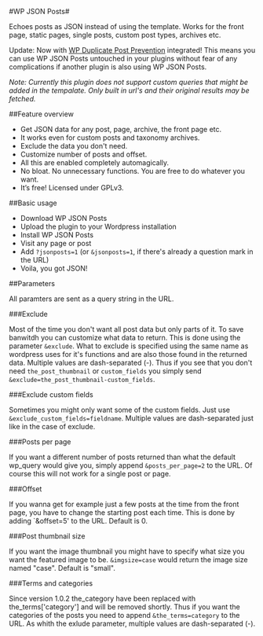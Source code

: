 #WP JSON Posts#

Echoes posts as JSON instead of using the template. 
Works for the front page, static pages, single posts, custom post types, archives etc.

Update: Now with [WP Duplicate Post Prevention](https://github.com/ahultgren/WP-Duplicate-Plugin-Prevention) integrated!
This means you can use WP JSON Posts untouched in your plugins without fear of any complications 
if another plugin is also using WP JSON Posts.

_Note: Currently this plugin does not support custom queries that might be added in the tempalate. 
Only built in url's and their original results may be fetched._

##Feature overview

* Get JSON data for any post, page, archive, the front page etc.
* It works even for custom posts and taxonomy archives.
* Exclude the data you don't need.
* Customize number of posts and offset.
* All this are enabled completely automagically.
* No bloat. No unnecessary functions. You are free to do whatever you want.
* It’s free! Licensed under GPLv3.

##Basic usage

* Download WP JSON Posts
* Upload the plugin to your Wordpress installation
* Install WP JSON Posts
* Visit any page or post
* Add `?jsonposts=1` (or `&jsonposts=1`, if there's already a question mark in the URL)
* Voila, you got JSON!

##Parameters

All paramters are sent as a query string in the URL.

###Exclude

Most of the time you don't want all post data but only parts of it.
To save banwitdh you can customize what data to return. This is done using the parameter `&exclude`.
What to exclude is specified using the same name as wordpress uses for it's functions and are also
those found in the returned data. Multiple values are dash-separated (-). 
Thus if you see that you don't need `the_post_thumbnail` or `custom_fields` you simply send 
`&exclude=the_post_thumbnail-custom_fields`.

###Exclude custom fields

Sometimes you might only want some of the custom fields. Just use `&exclude_custom_fields=fieldname`.
Multiple values are dash-separated just like in the case of exclude.

###Posts per page

If you want a different number of posts returned than what the default wp_query would give you,
simply append `&posts_per_page=2` to the URL. Of course this will not work for a single post or page.

###Offset

If you wanna get for example just a few posts at the time from the front page, you have to change the
starting post each time. This is done by adding `&offset=5' to the URL. Default is 0.

###Post thumbnail size

If you want the image thumbnail you might have to specify what size you want the featured image to be. 
`&imgsize=case` would return the image size named "case". Default is "small".

###Terms and categories

Since version 1.0.2 the_category have been replaced with the_terms['category'] and will be removed shortly.
Thus if you want the categories of the posts you need to append `&the_terms=category` to the URL.
As whith the exlude parameter, multiple values are dash-separated (-). 